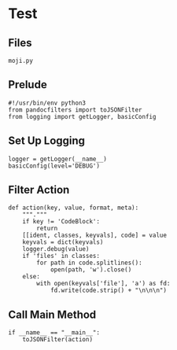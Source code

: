 # Test

## Files

```files
moji.py
```

## Prelude

```{file=moji.py}
#!/usr/bin/env python3
from pandocfilters import toJSONFilter
from logging import getLogger, basicConfig
```

## Set Up Logging

```{file=moji.py}
logger = getLogger(__name__)
basicConfig(level='DEBUG')
```

## Filter Action

```{file=moji.py}
def action(key, value, format, meta):
    """."""
    if key != 'CodeBlock':
        return
    [[ident, classes, keyvals], code] = value
    keyvals = dict(keyvals)
    logger.debug(value)
    if 'files' in classes:
        for path in code.splitlines():
            open(path, 'w').close()
    else:
        with open(keyvals['file'], 'a') as fd:
            fd.write(code.strip() + "\n\n\n")
```

## Call Main Method

```{file=moji.py}
if __name__ == "__main__":
    toJSONFilter(action)
```
